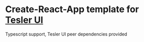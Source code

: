 # Create-React-App template for [Tesler UI](https://github.com/tesler-platform/tesler-ui)

Typescript support, Tesler UI peer dependencies provided